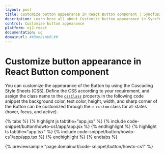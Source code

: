 ```yaml
---
layout: post
title: Customize button appearance in React Button component | Syncfusion
description: Learn here all about Customize button appearance in Syncfusion React Button component of Syncfusion Essential JS 2 and more.
control: Customize button appearance 
platform: ej2-react
documentation: ug
domainurl: ##DomainURL##
---
```


# Customize button appearance in React Button component

You can customize the appearance of the Button by using the Cascading Style Sheets (CSS). Define the CSS according to your requirement, and assign the class name to the [`cssClass`](https://ej2.syncfusion.com/react/documentation/api/button#cssclass) property.In the following code snippet the background color, text color, height, width, and sharp corner of the Button can be customized through the `e-custom` class for all states (hover, focus, and active).

{% tabs %}
{% highlight js tabtitle="app.jsx" %}
{% include code-snippet/button/howto-cs1/app/app.jsx %}
{% endhighlight %}
{% highlight ts tabtitle="app.tsx" %}
{% include code-snippet/button/howto-cs1/app/app.tsx %}
{% endhighlight %}
{% endtabs %}

 {% previewsample "page.domainurl/code-snippet/button/howto-cs1" %}
